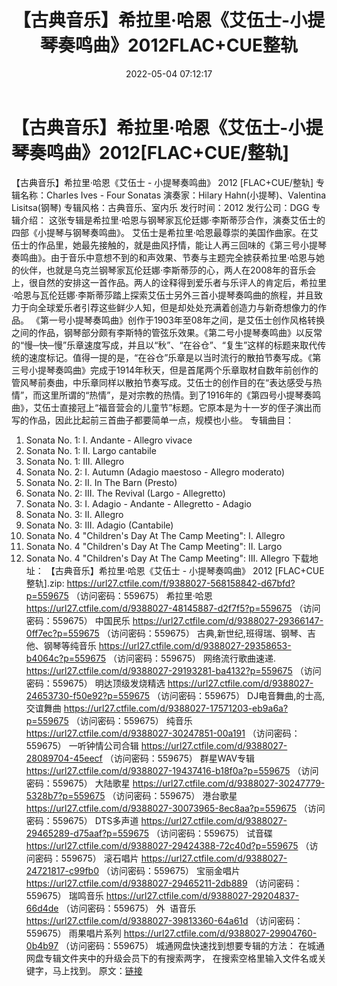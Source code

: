 ﻿---
title: 【古典音乐】希拉里·哈恩《艾伍士-小提琴奏鸣曲》2012FLAC+CUE整轨
date: 2022-05-04 07:12:17
categories: 古典音乐、新世纪、纯音雅乐
tags: 纯音雅乐
---
# 【古典音乐】希拉里·哈恩《艾伍士-小提琴奏鸣曲》2012[FLAC+CUE/整轨]

【古典音乐】希拉里·哈恩《艾伍士 - 小提琴奏鸣曲》 2012
[FLAC+CUE/整轨]
专辑名称：Charles Ives - Four
Sonatas
演奏家：Hilary Hahn(小提琴)、Valentina
Lisitsa(钢琴)
专辑风格：古典音乐、室内乐
发行时间：2012
发行公司：DGG
专辑介绍：
这张专辑是希拉里·哈恩与钢琴家瓦伦廷娜·李斯蒂莎合作，演奏艾伍士的四部《小提琴与钢琴奏鸣曲》。
艾伍士是希拉里·哈恩最尊崇的美国作曲家。在艾伍士的作品里，她最先接触的，就是曲风抒情，能让人再三回味的《第三号小提琴奏鸣曲》。由于音乐中意想不到的和声效果、节奏与主题完全掳获希拉里·哈恩与她的伙伴，也就是乌克兰钢琴家瓦伦廷娜·李斯蒂莎的心，两人在2008年的音乐会上，很自然的安排这一首作品。两人的诠释得到爱乐者与乐评人的肯定后，希拉里·哈恩与瓦伦廷娜·李斯蒂莎踏上探索艾伍士另外三首小提琴奏鸣曲的旅程，并且致力于向全球爱乐者引荐这些鲜少人知，但是却处处充满着创造力与新奇想像力的作品。
《第一号小提琴奏鸣曲》创作于1903年至08年之间，是艾伍士创作风格转换之间的作品，钢琴部分颇有李斯特的管弦乐效果。《第二号小提琴奏鸣曲》以反常的“慢─快─慢”乐章速度写成，并且以“秋”、“在谷仓”、“复生”这样的标题来取代传统的速度标记。值得一提的是，“在谷仓”乐章是以当时流行的散拍节奏写成。《第三号小提琴奏鸣曲》完成于1914年秋天，但是首尾两个乐章取材自数年前创作的管风琴前奏曲，中乐章同样以散拍节奏写成。艾伍士的创作目的在“表达感受与热情”，而这里所谓的“热情”，是对宗教的热情。到了1916年的《第四号小提琴奏鸣曲》，艾伍士直接冠上“福音营会的儿童节”标题。它原本是为十一岁的侄子演出而写的作品，因此比起前三首曲子都要简单一点，规模也小些。
专辑曲目：
01. Sonata No. 1: I. Andante -
Allegro vivace
02. Sonata No. 1: II. Largo
cantabile
03. Sonata No. 1: III.
Allegro
04. Sonata No. 2: I. Autumn
(Adagio maestoso - Allegro moderato)
05. Sonata No. 2: II. In The
Barn (Presto)
06. Sonata No. 2: III. The
Revival (Largo - Allegretto)
07. Sonata No. 3: I. Adagio -
Andante - Allegretto - Adagio
08. Sonata No. 3: II.
Allegro
09. Sonata No. 3: III. Adagio
(Cantabile)
10. Sonata No. 4 "Children's
Day At The Camp Meeting": I. Allegro
11. Sonata No. 4 "Children's
Day At The Camp Meeting": II. Largo
12. Sonata No. 4 "Children's
Day At The Camp Meeting": III. Allegro
下载地址：
【古典音乐】希拉里·哈恩《艾伍士 - 小提琴奏鸣曲》 2012
[FLAC+CUE整轨].zip: https://url27.ctfile.com/f/9388027-568158842-d67bfd?p=559675
（访问密码：559675）
希拉里·哈恩
https://url27.ctfile.com/d/9388027-48145887-d2f7f5?p=559675
（访问密码：559675）
中国民乐
https://url27.ctfile.com/d/9388027-29366147-0ff7ec?p=559675
（访问密码：559675）
古典,新世纪,班得瑞、钢琴、吉他、钢琴等纯音乐
https://url27.ctfile.com/d/9388027-29358653-b4064c?p=559675
（访问密码：559675）
网络流行歌曲速递.
https://url27.ctfile.com/d/9388027-29193281-ba4132?p=559675
（访问密码：559675）
明达顶级发烧精选
https://url27.ctfile.com/d/9388027-24653730-f50e92?p=559675
（访问密码：559675）
DJ电音舞曲,的士高, 交谊舞曲
https://url27.ctfile.com/d/9388027-17571203-eb9a6a?p=559675
（访问密码：559675）
纯音乐
https://url27.ctfile.com/d/9388027-30247851-00a191
（访问密码：559675）
一听钟情公司合辑
https://url27.ctfile.com/d/9388027-28089704-45eecf
（访问密码：559675）
群星WAV专辑
https://url27.ctfile.com/d/9388027-19437416-b18f0a?p=559675
（访问密码：559675）
大陆歌星
https://url27.ctfile.com/d/9388027-30247779-5328b7?p=559675
（访问密码：559675）
港台歌星
https://url27.ctfile.com/d/9388027-30073965-8ec8aa?p=559675
（访问密码：559675）
DTS多声道
https://url27.ctfile.com/d/9388027-29465289-d75aaf?p=559675
（访问密码：559675）
试音碟
https://url27.ctfile.com/d/9388027-29424388-72c40d?p=559675
（访问密码：559675）
滚石唱片
https://url27.ctfile.com/d/9388027-24721817-c99fb0
（访问密码：559675）
宝丽金唱片
https://url27.ctfile.com/d/9388027-29465211-2db889
（访问密码：559675）
瑞鸣音乐
https://url27.ctfile.com/d/9388027-29204837-66d4de
（访问密码：559675）
外  语音乐
https://url27.ctfile.com/d/9388027-39813360-64a61d
（访问密码：559675）
雨果唱片系列
https://url27.ctfile.com/d/9388027-29904760-0b4b97
（访问密码：559675）
城通网盘快速找到想要专辑的方法：
在城通网盘专辑文件夹中的升级会员下的有搜索两字，
在搜索空格里输入文件名或关键字，马上找到。
原文：[链接](https://blog.sina.com.cn/s/blog_1647c7e7601030x1d.html)